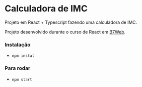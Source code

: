 # Calculadora de IMC

Projeto em React + Typescript fazendo uma calculadora de IMC.

Projeto desenvolvido durante o curso de React em [B7Web](https://b7web.com.br).

### Instalação
   - `npm instal`

### Para rodar
- `npm start`